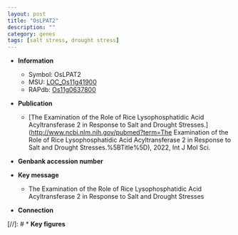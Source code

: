 ```yaml
---
layout: post
title: "OsLPAT2"
description: ""
category: genes
tags: [salt stress, drought stress]
---
```


* **Information**  
    + Symbol: OsLPAT2  
    + MSU: [LOC_Os11g41900](http://rice.uga.edu/cgi-bin/ORF_infopage.cgi?orf=LOC_Os11g41900)  
    + RAPdb: [Os11g0637800](http://rapdb.dna.affrc.go.jp/viewer/gbrowse_details/irgsp1?name=Os11g0637800)  

* **Publication**  
    + [The Examination of the Role of Rice Lysophosphatidic Acid Acyltransferase 2 in Response to Salt and Drought Stresses.](http://www.ncbi.nlm.nih.gov/pubmed?term=The Examination of the Role of Rice Lysophosphatidic Acid Acyltransferase 2 in Response to Salt and Drought Stresses.%5BTitle%5D), 2022, Int J Mol Sci.

* **Genbank accession number**  

* **Key message**  
    + The Examination of the Role of Rice Lysophosphatidic Acid Acyltransferase 2 in Response to Salt and Drought Stresses

* **Connection**  

[//]: # * **Key figures**  


